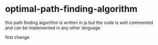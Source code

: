 # optimal-path-finding-algorithm
this path finding algorithm is written in js but the code is well commented and can be implemented in any other language 

first change
